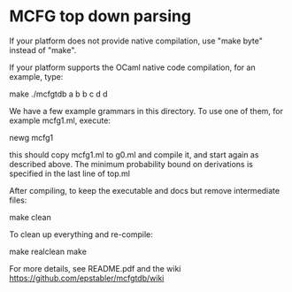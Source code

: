 MCFG top down parsing
=====================

If your platform does not provide native compilation, use "make byte" instead of "make".

If your platform supports the OCaml native code compilation, for an example, type:

   make
   ./mcfgtdb
   a b b c d d

We have a few example grammars in this directory. To use one of them, for example mcfg1.ml, execute:

   newg mcfg1

this should copy mcfg1.ml to g0.ml and compile it, and start again as described above. The minimum probability bound on derivations is specified in the last line of top.ml

After compiling, to keep the executable and docs but remove intermediate files:
   
   make clean

To clean up everything and re-compile:

   make realclean
   make

For more details, see README.pdf and the wiki https://github.com/epstabler/mcfgtdb/wiki
